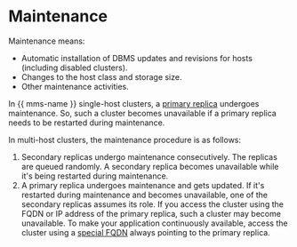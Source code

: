# Maintenance

Maintenance means:

* Automatic installation of DBMS updates and revisions for hosts (including disabled clusters).
* Changes to the host class and storage size.
* Other maintenance activities.

In {{ mms-name }} single-host clusters, a [primary replica](replication.md) undergoes maintenance. So, such a cluster becomes unavailable if a primary replica needs to be restarted during maintenance.

In multi-host clusters, the maintenance procedure is as follows:

1. Secondary replicas undergo maintenance consecutively. The replicas are queued randomly. A secondary replica becomes unavailable while it's being restarted during maintenance.
1. A primary replica undergoes maintenance and gets updated. If it's restarted during maintenance and becomes unavailable, one of the secondary replicas assumes its role. If you access the cluster using the FQDN or IP address of the primary replica, such a cluster may become unavailable. To make your application continuously available, access the cluster using a [special FQDN](../operations/connect.md#special-fqdns) always pointing to the primary replica.
